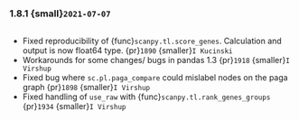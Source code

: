 ### 1.8.1 {small}`2021-07-07`

```{rubric} Bug fixes
```

- Fixed reproducibility of {func}`scanpy.tl.score_genes`. Calculation and output is now float64 type.  {pr}`1890` {smaller}`I Kucinski`
- Workarounds for some changes/ bugs in pandas 1.3 {pr}`1918` {smaller}`I Virshup`
- Fixed bug where `sc.pl.paga_compare` could mislabel nodes on the paga graph {pr}`1898` {smaller}`I Virshup`
- Fixed handling of `use_raw` with {func}`scanpy.tl.rank_genes_groups` {pr}`1934` {smaller}`I Virshup`
